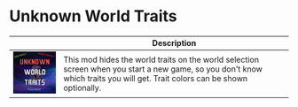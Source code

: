 # Unknown World Traits

|| Description      |
|------------|-------------|
| <img src="Preview.png" width="250"> | This mod hides the world traits on the world selection screen when you start a new game, so you don't know which traits you will get. Trait colors can be shown optionally. | 

